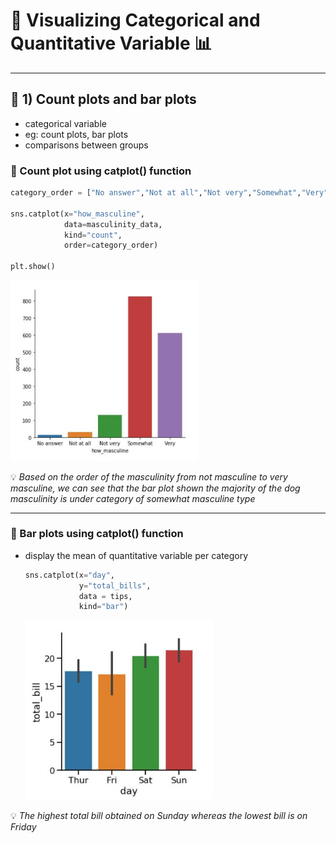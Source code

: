 # 🧮 Visualizing Categorical and Quantitative Variable 📊
---

## 🔢 1) Count plots and bar plots
- categorical variable
- eg: count plots, bar plots
- comparisons between groups

### 📍 Count plot using catplot() function
  ```python
  category_order = ["No answer","Not at all","Not very","Somewhat","Very"]

  sns.catplot(x="how_masculine",
              data=masculinity_data,
              kind="count",
              order=category_order)

  plt.show()
  ```
  <left>
    <img src="change_order.JPG" alt="order of masculinity example" width="300">
  </left>

💡 *Based on the order of the masculinity from not masculine to very masculine, we can see that the bar plot shown the majority of the dog masculinity is under category of somewhat masculine type*

---

### 📍 Bar plots using catplot() function
- display the mean of quantitative variable per category

  ```python
  sns.catplot(x="day",
              y="total_bills",
              data = tips,
              kind="bar")
  ```
  <left>
    <img src="bar_plot1.JPG" alt="bar plot example" width="300">
  </left>
  
💡 *The highest total bill obtained on Sunday whereas the lowest bill is on Friday*





























